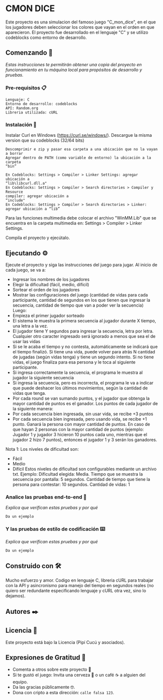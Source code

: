 # CMON DICE

Este proyecto es una simulacion del famoso juego "C_mon_dice", en el que los jugadores deben
seleccionar los colores que vayan en el orden en que aparecieron.
El proyecto fue desarrollado en el lenguaje "C" y se utilizo codeblocks como entorno de desarrollo.

## Comenzando 🚀

_Estas instrucciones te permitirán obtener una copia del proyecto en funcionamiento en tu máquina local para propósitos de desarrollo y pruebas._

### Pre-requisitos 📋
	Lenguaje: C
	Entorno de desarrollo: codeblocks
	API: Random.org
	Libreria utilizada: cURL

### Instalación 🔧

  Instalar Curl en Windows (https://curl.se/windows/). Descargue la misma version que su codeblocks (32/64 bits)
  
	Descomprimir e zip y pasar esa carpeta a una ubicación que no la vayan a borrar
	Agregar dentro de PATH (como variable de entorno) la ubicación a la carpeta
	“bin”
 
	En Codeblocks: Settings > Compiler > Linker Settings: agregar ubicación a
	“lib\libcurl.dll.a"
	En Codeblocks: Settings > Compiler > Search directories > Compiler y Resource
	compiler: agregar ubicación a
	“include"
	En Codeblocks: Settings > Compiler > Search directories > Linker: agregar ubicación a “lib”
Para las funciones multimedia debe colocar el archivo "WinMM.Lib" que se encuentra en la carpeta multimedia en:
Settings > Compiler > Linker Settings.

Compila el proyecto y ejecútalo.
## Ejecutando ⚙️

Ejecute el proyecto y siga las instrucciones del juego para jugar. 
Al inicio de cada juego, se va a:
- Ingresar los nombres de los jugadores
- Elegir la dificultad (fácil, medio, difícil)
- Sortear el orden de los jugadores
- Mostrar las configuraciones del juego (cantidad de vidas para cada
participante, cantidad de segundos en los que tienen que ingresar la
secuencia, cantidad de tiempo que van a poder ver la secuencia)
Luego:
- Empieza el primer jugador sorteado
- El sistema le muestra la primera secuencia al jugador durante X tiempo,
una letra a la vez.
- El jugador tiene Y segundos para ingresar la secuencia, letra por letra.
Cualquier otro caracter ingresado será ignorado a menos que sea el
de usar las vidas
- Si se le acaba el tiempo y no contesta, automáticamente se indicará que
el tiempo finalizó. Si tiene una vida, puede volver para atrás N cantidad
de jugadas (según vidas tenga) y tiene un segundo intento. Si no tiene
vidas, el juego finaliza para esa persona y le toca al siguiente
participante.
- Si ingresa correctamente la secuencia, el programa le muestra al
jugador la siguiente secuencia
- Si ingresa la secuencia, pero es incorrecta, el programa le va a indicar
que puede deshacer los últimos movimientos, según la cantidad de vidas
que tenga.
- Por cada round se van sumando puntos, y el jugador que obtenga la
mayor cantidad de puntos es el ganador.
Los puntos de cada jugador de la siguiente manera:
- Por cada secuencia bien ingresada, sin usar vida, se recibe +3 puntos
- Por cada secuencia bien ingresada, pero usando vida, se recibe +1
punto.
 Ganará la persona con mayor cantidad de puntos. En caso de que hayan 2
personas con la mayor cantidad de puntos (ejemplo: Jugador 1 y jugador 3
hicieron 10 puntos cada uno, mientras que el jugador 2 hizo 7 puntos),
entonces el jugador 1 y 3 serán los ganadores.

Nota 1: Los niveles de dificultad son:
- Fácil
- Medio
- Difícil
Estos niveles de dificultad son configurables mediante un archivo txt.
Ejemplo:
Dificultad elegida: Media. Tiempo que se muestra la secuencia por pantalla: 5
segundos. Cantidad de tiempo que tiene la persona para contestar: 10
segundos. Cantidad de vidas: 1
### Analice las pruebas end-to-end 🔩

_Explica que verifican estas pruebas y por qué_

```
Da un ejemplo
```

### Y las pruebas de estilo de codificación ⌨️

_Explica que verifican estas pruebas y por qué_

```
Da un ejemplo
```
## Construido con 🛠️

Mucho esfuerzo y amor. Codigo en lenguaje C, libreria cURL para trabajar con la API y asincronismo para manejo del tiempo en segundos reales
(no quiero ser redundante especificando lenguaje y cURL otra vez, sino lo dejamos).

## Autores ✒️


## Licencia 📄

Este proyecto está bajo la Licencia (Pipí Cucú y asociados).

## Expresiones de Gratitud 🎁

* Comenta a otros sobre este proyecto 📢
* Si te gustó el juego: Invita una cerveza 🍺 o un café ☕ a alguien del equipo.
* Da las gracias públicamente 🤓.
* Dona con cripto a esta dirección: `calle falsa 123`.
